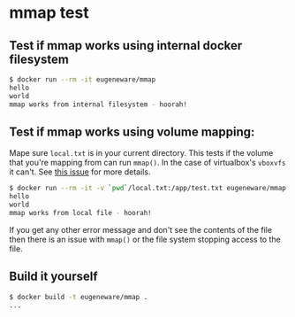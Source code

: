 # mmap test

## Test if mmap works using internal docker filesystem

``` bash
$ docker run --rm -it eugeneware/mmap
hello
world
mmap works from internal filesystem - hoorah!
```

## Test if mmap works using volume mapping:

Mape sure `local.txt` is in your current directory. This tests if the
volume that you're mapping from can run `mmap()`. In the case of
virtualbox's `vboxvfs` it can't. See [this issue](https://www.virtualbox.org/ticket/819)
for more details.

``` bash
$ docker run --rm -it -v `pwd`/local.txt:/app/test.txt eugeneware/mmap
hello
world
mmap works from local file - hoorah!
```

If you get any other error message and don't see the contents of the file
then there is an issue with `mmap()` or the file system stopping access
to the file.

## Build it yourself

``` bash
$ docker build -t eugeneware/mmap .
...
```
